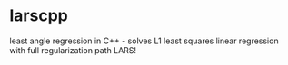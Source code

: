 # larscpp
least angle regression in C++ - solves L1 least squares linear regression with full regularization path
LARS!
